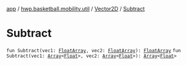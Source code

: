[app](../../index.md) / [hwp.basketball.mobility.util](../index.md) / [Vector2D](index.md) / [Subtract](.)

# Subtract

`fun Subtract(vec1: `[`FloatArray`](https://kotlinlang.org/api/latest/jvm/stdlib/kotlin/-float-array/index.html)`, vec2: `[`FloatArray`](https://kotlinlang.org/api/latest/jvm/stdlib/kotlin/-float-array/index.html)`): `[`FloatArray`](https://kotlinlang.org/api/latest/jvm/stdlib/kotlin/-float-array/index.html)
`fun Subtract(vec1: `[`Array`](https://kotlinlang.org/api/latest/jvm/stdlib/kotlin/-array/index.html)`<`[`Float`](https://kotlinlang.org/api/latest/jvm/stdlib/kotlin/-float/index.html)`>, vec2: `[`Array`](https://kotlinlang.org/api/latest/jvm/stdlib/kotlin/-array/index.html)`<`[`Float`](https://kotlinlang.org/api/latest/jvm/stdlib/kotlin/-float/index.html)`>): `[`Array`](https://kotlinlang.org/api/latest/jvm/stdlib/kotlin/-array/index.html)`<`[`Float`](https://kotlinlang.org/api/latest/jvm/stdlib/kotlin/-float/index.html)`>`
